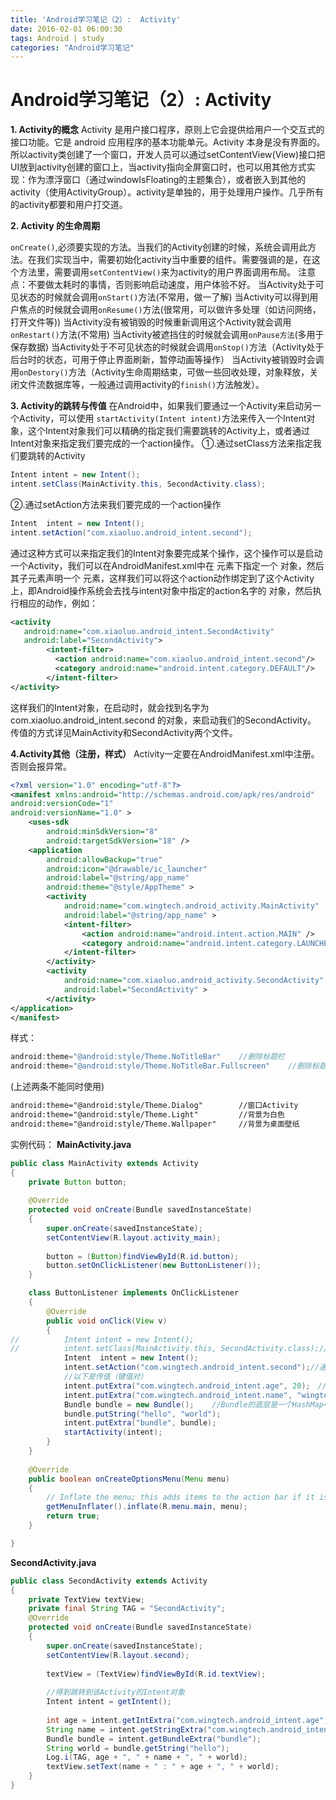 ```yaml
---
title: 'Android学习笔记（2）:  Activity'
date: 2016-02-01 06:00:30
tags: Android | study
categories: "Android学习笔记"	
---
```



#  Android学习笔记（2）:  Activity
**1. Activity的概念**
Activity 是用户接口程序，原则上它会提供给用户一个交互式的接口功能。它是 android 应用程序的基本功能单元。Activity 本身是没有界面的。所以activity类创建了一个窗口，开发人员可以通过setContentView(View)接口把UI放到activity创建的窗口上，当activity指向全屏窗口时，也可以用其他方式实现：作为漂浮窗口（通过windowIsFloating的主题集合），或者嵌入到其他的activity（使用ActivityGroup）。activity是单独的，用于处理用户操作。几乎所有的activity都要和用户打交道。

**2. Activity 的生命周期**

`onCreate()`,必须要实现的方法。当我们的Activity创建的时候，系统会调用此方法。在我们实现当中，需要初始化activity当中重要的组件。需要强调的是，在这个方法里，需要调用`setContentView()`来为activity的用户界面调用布局。
注意点：不要做太耗时的事情，否则影响启动速度，用户体验不好。
当Activity处于可见状态的时候就会调用`onStart()`方法(不常用，做一了解)
当Activity可以得到用户焦点的时候就会调用`onResume()`方法(很常用，可以做许多处理（如访问网络，打开文件等))
当Activity没有被销毁的时候重新调用这个Activity就会调用`onRestart()`方法(不常用)
当Activity被遮挡住的时候就会调用`onPause方法`(多用于保存数据)
当Activity处于不可见状态的时候就会调用`onStop()`方法（Activity处于后台时的状态，可用于停止界面刷新，暂停动画等操作）
当Activity被销毁时会调用`onDestory()`方法（Activity生命周期结束，可做一些回收处理，对象释放，关闭文件流数据库等，一般通过调用activity的`finish()`方法触发）。

**3. Activity的跳转与传值**
在Android中，如果我们要通过一个Activity来启动另一个Activity，可以使用 `startActivity(Intent intent)`方法来传入一个Intent对象，这个Intent对象我们可以精确的指定我们需要跳转的Activity上，或者通过Intent对象来指定我们要完成的一个action操作。
①.通过setClass方法来指定我们要跳转的Activity
```java
Intent intent = new Intent();
intent.setClass(MainActivity.this, SecondActivity.class);

```
②.通过setAction方法来我们要完成的一个action操作
```java
Intent  intent = new Intent();
intent.setAction("com.xiaoluo.android_intent.second");

```
通过这种方式可以来指定我们的Intent对象要完成某个操作，这个操作可以是启动一个Activity，我们可以在AndroidManifest.xml中在 <Activity> 元素下指定一个 <intent-filter> 对象，然后其子元素声明一个 <action> 元素，这样我们可以将这个action动作绑定到了这个Activity上，即Android操作系统会去找与intent对象中指定的action名字的 <intent-filter>对象，然后执行相应的动作，例如：
```xml
<activity 
   android:name="com.xiaoluo.android_intent.SecondActivity"
   android:label="SecondActivity">
        <intent-filter>
          <action android:name="com.xiaoluo.android_intent.second"/>
          <category android:name="android.intent.category.DEFAULT"/>
        </intent-filter>
</activity>

```
这样我们的Intent对象，在启动时，就会找到名字为 com.xiaoluo.android_intent.second 的<intent-filter>对象，来启动我们的SecondActivity。
传值的方式详见MainActivity和SecondActivity两个文件。

**4.Activity其他（注册，样式）**
Activity一定要在AndroidManifest.xml中注册。否则会报异常。
```xml
<?xml version="1.0" encoding="utf-8"?>
<manifest xmlns:android="http://schemas.android.com/apk/res/android"          package="com.xiaoluo.android_activity"    
android:versionCode="1"    
android:versionName="1.0" >
    <uses-sdk
        android:minSdkVersion="8"        
        android:targetSdkVersion="18" />
    <application
        android:allowBackup="true"        
        android:icon="@drawable/ic_launcher"                                                                                                             
        android:label="@string/app_name"        
        android:theme="@style/AppTheme" >
        <activity
            android:name="com.wingtech.android_activity.MainActivity"             
            android:label="@string/app_name" >
            <intent-filter>
                <action android:name="android.intent.action.MAIN" />
                <category android:name="android.intent.category.LAUNCHER" />
            </intent-filter>
        </activity>
        <activity
            android:name="com.xiaoluo.android_activity.SecondActivity"            
            android:label="SecondActivity" >
        </activity>
</application>
</manifest>

```
样式：
```java
android:theme="@android:style/Theme.NoTitleBar"    //删除标题栏
android:theme="@android:style/Theme.NoTitleBar.Fullscreen"    //删除标题栏和电池栏

```
(上述两条不能同时使用)


```xml
android:theme="@android:style/Theme.Dialog"        //窗口Activity
android:theme="@android:style/Theme.Light"         //背景为白色
android:theme="@android:style/Theme.Wallpaper"     //背景为桌面壁纸

```





实例代码：
**MainActivity.java**
```java
public class MainActivity extends Activity
{
    private Button button;
    
    @Override
    protected void onCreate(Bundle savedInstanceState)
    {
        super.onCreate(savedInstanceState);
        setContentView(R.layout.activity_main);
        
        button = (Button)findViewById(R.id.button);
        button.setOnClickListener(new ButtonListener());
    }

    class ButtonListener implements OnClickListener
    {
        @Override
        public void onClick(View v)
        {
//          Intent intent = new Intent();
//          intent.setClass(MainActivity.this, SecondActivity.class);//第一种跳转方式，指定包名类名
            Intent  intent = new Intent();
            intent.setAction("com.wingtech.android_intent.second");//通过action
            //以下是传值（键值对）
            intent.putExtra("com.wingtech.android_intent.age", 20);　// 第一个参数为key（可自己命名），后面是各种类型的数据类型
            intent.putExtra("com.wingtech.android_intent.name", "wingtech");
            Bundle bundle = new Bundle();    //Bundle的底层是一个HashMap<String, Object>
            bundle.putString("hello", "world");
            intent.putExtra("bundle", bundle);
            startActivity(intent);
        }
    }
    
    @Override
    public boolean onCreateOptionsMenu(Menu menu)
    {
        // Inflate the menu; this adds items to the action bar if it is present.
        getMenuInflater().inflate(R.menu.main, menu);
        return true;
    }

}

```

**SecondActivity.java**
```java
public class SecondActivity extends Activity
{
    private TextView textView;
    private final String TAG = "SecondActivity";
    @Override
    protected void onCreate(Bundle savedInstanceState)
    {
        super.onCreate(savedInstanceState);
        setContentView(R.layout.second);
        
        textView = (TextView)findViewById(R.id.textView);
        
        //得到跳转到该Activity的Intent对象
        Intent intent = getIntent();
        
        int age = intent.getIntExtra("com.wingtech.android_intent.age", 10);
        String name = intent.getStringExtra("com.wingtech.android_intent.name");
        Bundle bundle = intent.getBundleExtra("bundle");
        String world = bundle.getString("hello");
        Log.i(TAG, age + ", " + name + ", " + world);
        textView.setText(name + " : " + age + ", " + world);
    }
}

```
